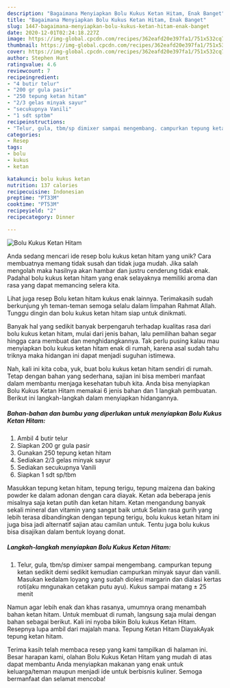 ```yaml
---
description: "Bagaimana Menyiapkan Bolu Kukus Ketan Hitam, Enak Banget"
title: "Bagaimana Menyiapkan Bolu Kukus Ketan Hitam, Enak Banget"
slug: 1447-bagaimana-menyiapkan-bolu-kukus-ketan-hitam-enak-banget
date: 2020-12-01T02:24:18.227Z
image: https://img-global.cpcdn.com/recipes/362eafd20e397fa1/751x532cq70/bolu-kukus-ketan-hitam-foto-resep-utama.jpg
thumbnail: https://img-global.cpcdn.com/recipes/362eafd20e397fa1/751x532cq70/bolu-kukus-ketan-hitam-foto-resep-utama.jpg
cover: https://img-global.cpcdn.com/recipes/362eafd20e397fa1/751x532cq70/bolu-kukus-ketan-hitam-foto-resep-utama.jpg
author: Stephen Hunt
ratingvalue: 4.6
reviewcount: 7
recipeingredient:
- "4 butir telur"
- "200 gr gula pasir"
- "250 tepung ketan hitam"
- "2/3 gelas minyak sayur"
- "secukupnya Vanili"
- "1 sdt sptbm"
recipeinstructions:
- "Telur, gula, tbm/sp dimixer sampai mengembang. campurkan tepung ketan sedikit demi sedikit kemudian campurkan minyak sayur dan vanili. Masukan kedalam loyang yang sudah diolesi margarin dan dialasi kertas roti(aku mngunakan cetakan putu ayu). Kukus sampai matang ± 25 menit"
categories:
- Resep
tags:
- bolu
- kukus
- ketan

katakunci: bolu kukus ketan 
nutrition: 137 calories
recipecuisine: Indonesian
preptime: "PT33M"
cooktime: "PT53M"
recipeyield: "2"
recipecategory: Dinner

---
```



![Bolu Kukus Ketan Hitam](https://img-global.cpcdn.com/recipes/362eafd20e397fa1/751x532cq70/bolu-kukus-ketan-hitam-foto-resep-utama.jpg)

Anda sedang mencari ide resep bolu kukus ketan hitam yang unik? Cara membuatnya memang tidak susah dan tidak juga mudah. Jika salah mengolah maka hasilnya akan hambar dan justru cenderung tidak enak. Padahal bolu kukus ketan hitam yang enak selayaknya memiliki aroma dan rasa yang dapat memancing selera kita.

Lihat juga resep Bolu ketan hitam kukus enak lainnya. Terimakasih sudah berkunjung yh teman-teman semoga selalu dalam limpahan Rahmat Allah. Tunggu dingin dan bolu kukus ketan hitam siap untuk dinikmati.

Banyak hal yang sedikit banyak berpengaruh terhadap kualitas rasa dari bolu kukus ketan hitam, mulai dari jenis bahan, lalu pemilihan bahan segar hingga cara membuat dan menghidangkannya. Tak perlu pusing kalau mau menyiapkan bolu kukus ketan hitam enak di rumah, karena asal sudah tahu triknya maka hidangan ini dapat menjadi suguhan istimewa.


Nah, kali ini kita coba, yuk, buat bolu kukus ketan hitam sendiri di rumah. Tetap dengan bahan yang sederhana, sajian ini bisa memberi manfaat dalam membantu menjaga kesehatan tubuh kita. Anda bisa menyiapkan Bolu Kukus Ketan Hitam memakai 6 jenis bahan dan 1 langkah pembuatan. Berikut ini langkah-langkah dalam menyiapkan hidangannya.

<!--inarticleads1-->

##### Bahan-bahan dan bumbu yang diperlukan untuk menyiapkan Bolu Kukus Ketan Hitam:

1. Ambil 4 butir telur
1. Siapkan 200 gr gula pasir
1. Gunakan 250 tepung ketan hitam
1. Sediakan 2/3 gelas minyak sayur
1. Sediakan secukupnya Vanili
1. Siapkan 1 sdt sp/tbm


Masukkan tepung ketan hitam, tepung terigu, tepung maizena dan baking powder ke dalam adonan dengan cara diayak. Ketan ada beberapa jenis misalnya saja ketan putih dan ketan hitam. Ketan mengandung banyak sekali mineral dan vitamin yang sangat baik untuk Selain rasa gurih yang lebih terasa dibandingkan dengan tepung terigu, bolu kukus ketan hitam ini juga bisa jadi alternatif sajian atau camilan untuk. Tentu juga bolu kukus bisa disajikan dalam bentuk loyang donat. 

<!--inarticleads2-->

##### Langkah-langkah menyiapkan Bolu Kukus Ketan Hitam:

1. Telur, gula, tbm/sp dimixer sampai mengembang. campurkan tepung ketan sedikit demi sedikit kemudian campurkan minyak sayur dan vanili. Masukan kedalam loyang yang sudah diolesi margarin dan dialasi kertas roti(aku mngunakan cetakan putu ayu). Kukus sampai matang ± 25 menit


Namun agar lebih enak dan khas rasanya, umumnya orang menambah bahan ketan hitam. Untuk membuat di rumah, langsung saja mulai dengan bahan sebagai berikut. Kali ini nyoba bikin Bolu kukus Ketan Hitam. Resepnya lupa ambil dari majalah mana. Tepung Ketan Hitam DiayakAyak tepung ketan hitam. 

Terima kasih telah membaca resep yang kami tampilkan di halaman ini. Besar harapan kami, olahan Bolu Kukus Ketan Hitam yang mudah di atas dapat membantu Anda menyiapkan makanan yang enak untuk keluarga/teman maupun menjadi ide untuk berbisnis kuliner. Semoga bermanfaat dan selamat mencoba!
